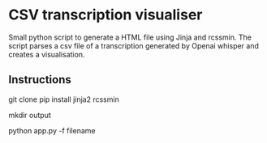 # CSV transcription visualiser

Small python script to generate a HTML file using Jinja and rcssmin.
The script parses a csv file of a transcription generated by Openai whisper and creates a visualisation.

## Instructions

git clone
pip install jinja2 rcssmin

mkdir output

python app.py -f filename
